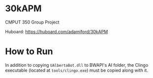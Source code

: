 30kAPM
======

CMPUT 350 Group Project

Huboard: https://huboard.com/adamjford/30kAPM

How to Run
==========

In addition to copying `UAlbertaBot.dll` to BWAPI's AI folder, the Clingo executable
(located at `tools/clingo.exe`) must be copied along with it.

